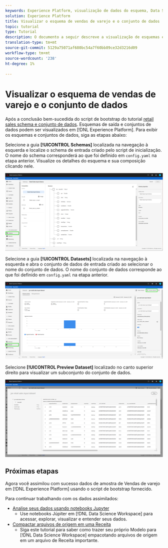 ```yaml
---
keywords: Experience Platform, visualização de dados do esquema, Data Science Workspace, tópicos populares
solution: Experience Platform
title: Visualizar o esquema de vendas de varejo e o conjunto de dados
topic: tutorial
type: Tutorial
description: O documento a seguir descreve a visualização de esquemas e conjuntos de dados na Adobe Experience Platform.
translation-type: tm+mt
source-git-commit: 5129a75071af680bc54a7f60bb89ce32d3216d09
workflow-type: tm+mt
source-wordcount: '238'
ht-degree: 1%

---
```



# Visualizar o esquema de vendas de varejo e o conjunto de dados

Após a conclusão bem-sucedida do script de bootstrap do tutorial [retail sales schema e conjunto de dados](./create-retails-sales-dataset.md). Esquemas de saída e conjuntos de dados podem ser visualizados em [!DNL Experience Platform]. Para exibir os esquemas e conjuntos de dados, siga as etapas abaixo:

Selecione a guia **[!UICONTROL Schemas]** localizada na navegação à esquerda e localize o schema de entrada criado pelo script de inicialização. O nome do schema corresponderá ao que foi definido em `config.yaml` na etapa anterior. Visualize os detalhes do esquema e sua composição clicando nele.

![](../images/models-recipes/access-data/schema.PNG)

Selecione a guia **[!UICONTROL Datasets]** localizada na navegação à esquerda e abra o conjunto de dados de entrada criado ao selecionar o nome do conjunto de dados. O nome do conjunto de dados corresponde ao que foi definido em `config.yaml` na etapa anterior.

![](../images/models-recipes/access-data/dataset.PNG)

Selecione **[!UICONTROL Preview Dataset]** localizado no canto superior direito para visualizar um subconjunto do conjunto de dados.

![](../images/models-recipes/access-data/preview.PNG)

## Próximas etapas

Agora você assimilou com sucesso dados de amostra de Vendas de varejo em [!DNL Experience Platform] usando o script de bootstrap fornecido.

Para continuar trabalhando com os dados assimilados:
- [Analise seus dados usando notebooks Jupyter](../jupyterlab/analyze-your-data.md)
   - Use notebooks Júpiter em [!DNL Data Science Workspace] para acessar, explorar, visualizar e entender seus dados.
- [Compactar arquivos de origem em uma Receita](./package-source-files-recipe.md)
   - Siga este tutorial para saber como trazer seu próprio Modelo para [!DNL Data Science Workspace] empacotando arquivos de origem em um arquivo de Receita importante.